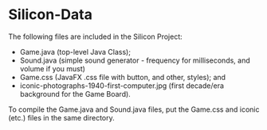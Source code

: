 # Silicon-Data

The following files are included in the Silicon Project:
+ Game.java (top-level Java Class);
+ Sound.java (simple sound generator - frequency for milliseconds, and volume if you must)
+ Game.css (JavaFX .css file with button, and other, styles); and
+ iconic-photographs-1940-first-computer.jpg (first decade/era background for the Game Board).

To compile the Game.java and Sound.java files, put the Game.css and iconic (etc.) files in the same directory.
